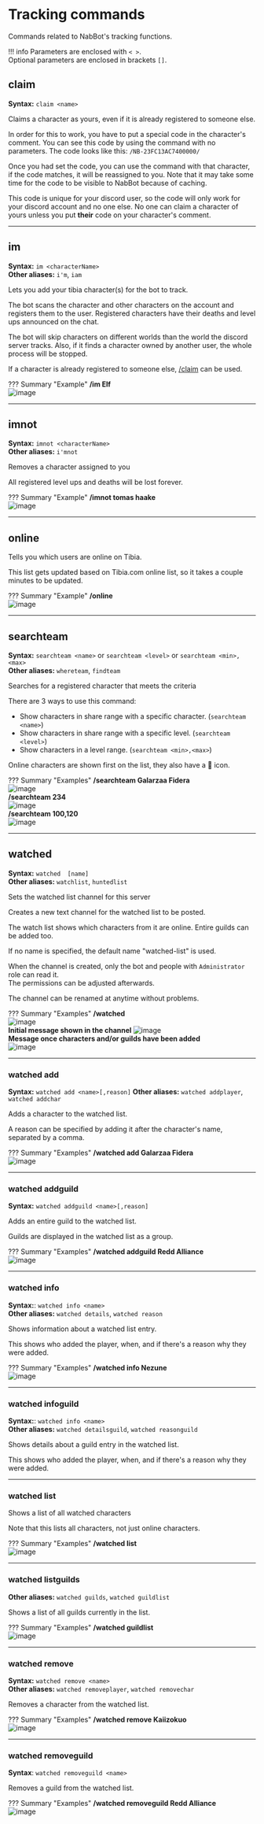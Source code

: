 # Tracking commands

Commands related to NabBot's tracking functions.

!!! info
    Parameters are enclosed with `< >`.   
    Optional parameters are enclosed in brackets `[]`.

## claim
**Syntax:** `claim <name>`

Claims a character as yours, even if it is already registered to someone else.

In order for this to work, you have to put a special code in the character's comment.
You can see this code by using the command with no parameters. The code looks like this: `/NB-23FC13AC7400000/`

Once you had set the code, you can use the command with that character, if the code matches, it will be reassigned to you.
Note that it may take some time for the code to be visible to NabBot because of caching.

This code is unique for your discord user, so the code will only work for your discord account and no one else.
No one can claim a character of yours unless you put **their** code on your character's comment.

----

## im
**Syntax:** `im <characterName>`  
**Other aliases:** `i'm`, `iam`

Lets you add your tibia character(s) for the bot to track.

The bot scans the character and other characters on the account and registers them to the user.
Registered characters have their deaths and level ups announced on the chat.

The bot will skip characters on different worlds than the world the discord server tracks.
Also, if it finds a character owned by another user, the whole process will be stopped.

If a character is already registered to someone else, [/claim](#claim) can be used.

??? Summary "Example"
    **/im Elf**  
    ![image](../assets/images/commands/im.png)

----

## imnot
**Syntax:** `imnot <characterName>`  
**Other aliases:** `i'mnot`

Removes a character assigned to you

All registered level ups and deaths will be lost forever.

??? Summary "Example"
    **/imnot tomas haake**  
    ![image](../assets/images/commands/imnot.png)

----

## online

Tells you which users are online on Tibia.

This list gets updated based on Tibia.com online list, so it takes a couple minutes to be updated.

??? Summary "Example"
    **/online**  
    ![image](../assets/images/commands/online.png)

----

## searchteam
**Syntax:** `searchteam <name>` or `searchteam <level>` or `searchteam <min>,<max>`  
**Other aliases:** `whereteam`, `findteam`

Searches for a registered character that meets the criteria

There are 3 ways to use this command:

- Show characters in share range with a specific character. (`searchteam <name>`)
- Show characters in share range with a specific level. (`searchteam <level>`)
- Show characters in a level range. (`searchteam <min>,<max>`)

Online characters are shown first on the list, they also have a 🔹 icon.

??? Summary "Examples"
    **/searchteam Galarzaa Fidera**  
    ![image](../assets/images/commands/searchteam_1.png)  
    **/searchteam 234**  
    ![image](../assets/images/commands/searchteam_2.png)  
    **/searchteam 100,120**  
    ![image](../assets/images/commands/searchteam_3.png)

----

## watched
**Syntax:** `watched  [name]`  
**Other aliases:** `watchlist`, `huntedlist`

Sets the watched list channel for this server

Creates a new text channel for the watched list to be posted.

The watch list shows which characters from it are online. Entire guilds can be added too.

If no name is specified, the default name "watched-list" is used.

When the channel is created, only the bot and people with `Administrator` role can read it.  
The permissions can be adjusted afterwards.

The channel can be renamed at anytime without problems.


??? Summary "Examples"
    **/watched**  
    ![image](../assets/images/commands/watched.png)  
    **Initial message shown in the channel**
    ![image](../assets/images/commands/watched_message_1.png)  
    **Message once characters and/or guilds have been added**  
    ![image](../assets/images/commands/watched_message_2.png)

----

### watched add
**Syntax:** `watched add <name>[,reason]` 
**Other aliases:** `watched addplayer`, `watched addchar`

Adds a character to the watched list.

A reason can be specified by adding it after the character's name, separated by a comma.

??? Summary "Examples"
    **/watched add Galarzaa Fidera**  
    ![image](../assets/images/commands/watched_add.png)

----
    
### watched addguild
**Syntax:** `watched addguild <name>[,reason]`

Adds an entire guild to the watched list.

Guilds are displayed in the watched list as a group.

??? Summary "Examples"
    **/watched addguild Redd Alliance**  
    ![image](../assets/images/commands/watched_addguild.png)

----

### watched info
**Syntax:**: `watched info <name>`  
**Other aliases:** `watched details`, `watched reason`

Shows information about a watched list entry.

This shows who added the player, when, and if there's a reason why they were added.

??? Summary "Examples"
    **/watched info Nezune**  
    ![image](../assets/images/commands/watched_info.png)

----

### watched infoguild
**Syntax:**: `watched info <name>`  
**Other aliases:** `watched detailsguild`, `watched reasonguild`

Shows details about a guild entry in the watched list.
        
This shows who added the player, when, and if there's a reason why they were added.

----

### watched list

Shows a list of all watched characters

Note that this lists all characters, not just online characters.

??? Summary "Examples"
    **/watched list**  
    ![image](../assets/images/commands/watched_list.png)

----

### watched listguilds
**Other aliases:** `watched guilds`, `watched guildlist`

Shows a list of all guilds currently in the list.

??? Summary "Examples"
    **/watched guildlist**  
    ![image](../assets/images/commands/watched_guilds.png)

----

### watched remove
**Syntax:** `watched remove <name>`  
**Other aliases:** `watched removeplayer`, `watched removechar`

Removes a character from the watched list.

??? Summary "Examples"
    **/watched remove Kaiizokuo**  
    ![image](../assets/images/commands/watched_remove.png)

----  

### watched removeguild
**Syntax**:  `watched removeguild <name>`

Removes a guild from the watched list.

??? Summary "Examples"
    **/watched removeguild Redd Alliance**  
    ![image](../assets/images/commands/watched_removeguild.png)

